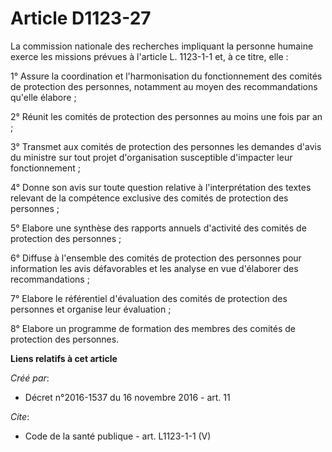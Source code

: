 # Article D1123-27

La commission nationale des recherches impliquant la personne humaine exerce les missions prévues à l'article L. 1123-1-1 et,
à ce titre, elle : 

1° Assure la coordination et l'harmonisation du fonctionnement des comités de protection des personnes, notamment au moyen
des recommandations qu'elle élabore ; 

2° Réunit les comités de protection des personnes au moins une fois par an ; 

3° Transmet aux comités de protection des personnes les demandes d'avis du ministre sur tout projet d'organisation
susceptible d'impacter leur fonctionnement ; 

4° Donne son avis sur toute question relative à l'interprétation des textes relevant de la compétence exclusive des comités
de protection des personnes ; 

5° Elabore une synthèse des rapports annuels d'activité des comités de protection des personnes ; 

6° Diffuse à l'ensemble des comités de protection des personnes pour information les avis défavorables et les analyse en vue
d'élaborer des recommandations ; 

7° Elabore le référentiel d'évaluation des comités de protection des personnes et organise leur évaluation ; 

8° Elabore un programme de formation des membres des comités de protection des personnes.

**Liens relatifs à cet article**

_Créé par_:

  - Décret n°2016-1537 du 16 novembre 2016 - art. 11

_Cite_:

  - Code de la santé publique - art. L1123-1-1 (V)
